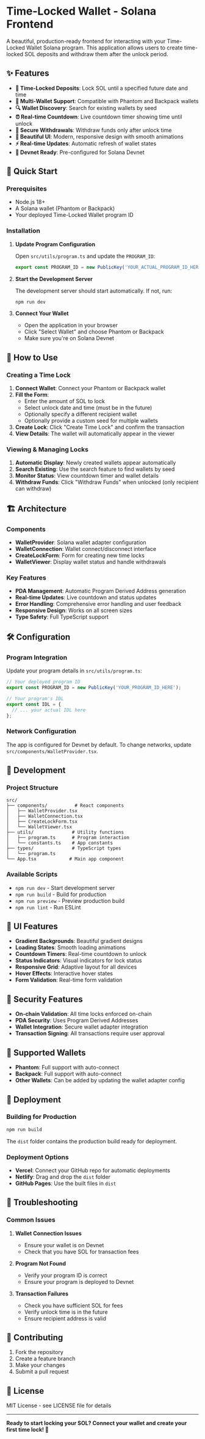 # Time-Locked Wallet - Solana Frontend

A beautiful, production-ready frontend for interacting with your Time-Locked Wallet Solana program. This application allows users to create time-locked SOL deposits and withdraw them after the unlock period.

## ✨ Features

- **🔐 Time-Locked Deposits**: Lock SOL until a specified future date and time
- **👛 Multi-Wallet Support**: Compatible with Phantom and Backpack wallets  
- **🔍 Wallet Discovery**: Search for existing wallets by seed
- **⏰ Real-time Countdown**: Live countdown timer showing time until unlock
- **💸 Secure Withdrawals**: Withdraw funds only after unlock time
- **🎨 Beautiful UI**: Modern, responsive design with smooth animations
- **⚡ Real-time Updates**: Automatic refresh of wallet states
- **🔗 Devnet Ready**: Pre-configured for Solana Devnet

## 🚀 Quick Start

### Prerequisites

- Node.js 18+ 
- A Solana wallet (Phantom or Backpack)
- Your deployed Time-Locked Wallet program ID

### Installation

1. **Update Program Configuration**

   Open `src/utils/program.ts` and update the `PROGRAM_ID`:

   ```typescript
   export const PROGRAM_ID = new PublicKey('YOUR_ACTUAL_PROGRAM_ID_HERE');
   ```

2. **Start the Development Server**

   The development server should start automatically. If not, run:

   ```bash
   npm run dev
   ```

3. **Connect Your Wallet**

   - Open the application in your browser
   - Click "Select Wallet" and choose Phantom or Backpack
   - Make sure you're on Solana Devnet

## 🎯 How to Use

### Creating a Time Lock

1. **Connect Wallet**: Connect your Phantom or Backpack wallet
2. **Fill the Form**:
   - Enter the amount of SOL to lock
   - Select unlock date and time (must be in the future)
   - Optionally specify a different recipient wallet
   - Optionally provide a custom seed for multiple wallets
3. **Create Lock**: Click "Create Time Lock" and confirm the transaction
4. **View Details**: The wallet will automatically appear in the viewer

### Viewing & Managing Locks

1. **Automatic Display**: Newly created wallets appear automatically
2. **Search Existing**: Use the search feature to find wallets by seed
3. **Monitor Status**: View countdown timer and wallet details
4. **Withdraw Funds**: Click "Withdraw Funds" when unlocked (only recipient can withdraw)

## 🏗 Architecture

### Components

- **WalletProvider**: Solana wallet adapter configuration
- **WalletConnection**: Wallet connect/disconnect interface  
- **CreateLockForm**: Form for creating new time locks
- **WalletViewer**: Display wallet status and handle withdrawals

### Key Features

- **PDA Management**: Automatic Program Derived Address generation
- **Real-time Updates**: Live countdown and status updates
- **Error Handling**: Comprehensive error handling and user feedback
- **Responsive Design**: Works on all screen sizes
- **Type Safety**: Full TypeScript support

## 🛠 Configuration

### Program Integration

Update your program details in `src/utils/program.ts`:

```typescript
// Your deployed program ID
export const PROGRAM_ID = new PublicKey('YOUR_PROGRAM_ID_HERE');

// Your program's IDL
export const IDL = {
  // ... your actual IDL here
};
```

### Network Configuration

The app is configured for Devnet by default. To change networks, update `src/components/WalletProvider.tsx`.

## 🔧 Development

### Project Structure

```
src/
├── components/          # React components
│   ├── WalletProvider.tsx
│   ├── WalletConnection.tsx  
│   ├── CreateLockForm.tsx
│   └── WalletViewer.tsx
├── utils/              # Utility functions
│   ├── program.ts      # Program interaction
│   └── constants.ts    # App constants
├── types/              # TypeScript types
│   └── program.ts      
└── App.tsx            # Main app component
```

### Available Scripts

- `npm run dev` - Start development server
- `npm run build` - Build for production
- `npm run preview` - Preview production build
- `npm run lint` - Run ESLint

## 🎨 UI Features

- **Gradient Backgrounds**: Beautiful gradient designs
- **Loading States**: Smooth loading animations
- **Countdown Timers**: Real-time countdown to unlock
- **Status Indicators**: Visual indicators for lock status
- **Responsive Grid**: Adaptive layout for all devices
- **Hover Effects**: Interactive hover states
- **Form Validation**: Real-time form validation

## 🔐 Security Features

- **On-chain Validation**: All time locks enforced on-chain
- **PDA Security**: Uses Program Derived Addresses
- **Wallet Integration**: Secure wallet adapter integration
- **Transaction Signing**: All transactions require user approval

## 📱 Supported Wallets

- **Phantom**: Full support with auto-connect
- **Backpack**: Full support with auto-connect  
- **Other Wallets**: Can be added by updating the wallet adapter config

## 🚀 Deployment

### Building for Production

```bash
npm run build
```

The `dist` folder contains the production build ready for deployment.

### Deployment Options

- **Vercel**: Connect your GitHub repo for automatic deployments
- **Netlify**: Drag and drop the `dist` folder
- **GitHub Pages**: Use the built files in `dist`

## 🐛 Troubleshooting

### Common Issues

1. **Wallet Connection Issues**
   - Ensure your wallet is on Devnet
   - Check that you have SOL for transaction fees

2. **Program Not Found**
   - Verify your program ID is correct
   - Ensure your program is deployed to Devnet

3. **Transaction Failures**
   - Check you have sufficient SOL for fees
   - Verify unlock time is in the future
   - Ensure recipient address is valid

## 🤝 Contributing

1. Fork the repository
2. Create a feature branch
3. Make your changes
4. Submit a pull request

## 📄 License

MIT License - see LICENSE file for details

---

**Ready to start locking your SOL? Connect your wallet and create your first time lock! 🚀**